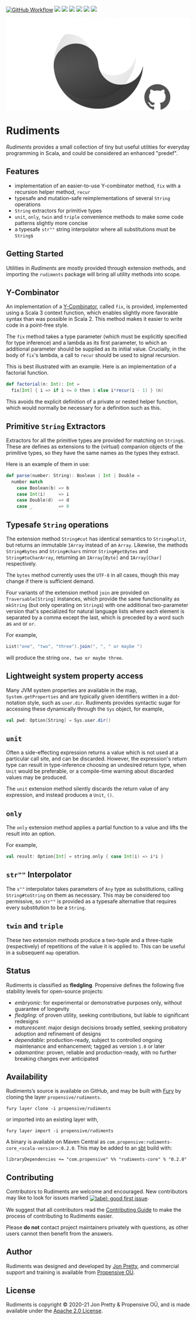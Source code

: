 [<img alt="GitHub Workflow" src="https://img.shields.io/github/workflow/status/propensive/rudiments/Build/main?style=for-the-badge" height="24">](https://github.com/propensive/rudiments/actions)
[<img src="https://img.shields.io/badge/gitter-discuss-f00762?style=for-the-badge" height="24">](https://gitter.im/propensive/rudiments)
[<img src="https://img.shields.io/discord/633198088311537684?color=8899f7&label=DISCORD&style=for-the-badge" height="24">](https://discord.gg/CHCPjERybv)
[<img src="https://img.shields.io/matrix/propensive.rudiments:matrix.org?label=MATRIX&color=0dbd8b&style=for-the-badge" height="24">](https://app.element.io/#/room/#propensive.rudiments:matrix.org)
[<img src="https://img.shields.io/twitter/follow/propensive?color=%2300acee&label=TWITTER&style=for-the-badge" height="24">](https://twitter.com/propensive)
[<img src="https://img.shields.io/maven-central/v/com.propensive/rudiments-core_2.12?color=2465cd&style=for-the-badge" height="24">](https://search.maven.org/artifact/com.propensive/rudiments-core_2.12)
[<img src="https://vent.dev/badge/propensive/rudiments" height="24">](https://vent.dev/)

<img src="/doc/images/github.png" valign="middle">

# Rudiments

_Rudiments_ provides a small collection of tiny but useful utilities for everyday programming in Scala, and could be considered an enhanced "predef".

## Features

- implementation of an easier-to-use Y-combinator method, `fix` with a recursion helper method, `recur`
- typesafe and mutation-safe reimplementations of several `String` operations
- `String` extractors for primitive types
- `unit`, `only`, `twin` and `triple` convenience methods to make some code patterns slightly more concise
- a typesafe `str""` string interpolator where all substitutions must be `String`s


## Getting Started

Utilities in _Rudiments_ are mostly provided through extension methods, and importing the `rudiments` package
will bring all utility methods into scope.

## Y-Combinator

An implementation of a [Y-Combinator](https://shorturl.at/jqKOY), called `fix`, is provided, implemented using a
Scala 3 context function, which enables slightly more favorable syntax than was possible in Scala 2. This method
makes it easier to write code in a point-free style.

The `fix` method takes a type parameter (which must be explicitly specified for type inference) and a lambda as
its first parameter, to which an additional parameter should be supplied as its initial value. Crucially, in the
body of `fix`'s lambda, a call to `recur` should be used to signal recursion.

This is best illustrated with an example. Here is an implementation of a factorial function.
```scala
def factorial(n: Int): Int =
  fix[Int] { i => if i <= 0 then 1 else i*recur(i - 1) } (n)
```

This avoids the explicit definition of a private or nested helper function, which would normally be necessary
for a definition such as this.

## Primitive `String` Extractors

Extractors for all the primitive types are provided for matching on `String`s. These are defines as extensions
to the (virtual) companion objects of the primitive types, so they have the same names as the types they
extract.

Here is an example of them in use:
```scala
def parse(number: String): Boolean | Int | Double =
  number match
    case Boolean(b) => b
    case Int(i)     => i
    case Double(d)  => d
    case _          => 0
```

## Typesafe `String` operations

The extension method `String#cut` has identical semantics to `String#split`, but returns an immutable `IArray`
instead of an `Array`. Likewise, the methods `String#bytes` and `String#chars` mirror `String#getBytes` and
`String#toCharArray`, returning an `IArray[Byte]` and `IArray[Char]` respectively.

The `bytes` method currently uses the `UTF-8` in all cases, though this may change if there is sufficient
demand.

Four variants of the extension method `join` are provided on `Traversable[String]` instances, which provide the
same functionality as `mkString` (but only operating on `String`s) with one additional two-parameter version
that's specialized for natural language lists where each element is separated by a comma except the last, which
is preceded by a word such as `and` or `or`.

For example,
```scala
List("one", "two", "three").join(", ", " or maybe ")
```
will produce the string `one, two or maybe three`.

## Lightweight system property access

Many JVM system properties are available in the map, `System.getProperties` and are typically given identifiers
written in a dot-notation style, such as `user.dir`. Rudiments provides syntactic sugar for accessing these
dynamically through the `Sys` object, for example,
```scala
val pwd: Option[String] = Sys.user.dir()
```

## `unit`

Often a side-effecting expression returns a value which is not used at a particular call site, and can be
discarded. However, the expression's return type can result in type-inference choosing an undesired return type,
when `Unit` would be preferable, or a compile-time warning about discarded values may be produced.

The `unit` extension method silently discards the return value of any expression, and instead produces a `Unit`,
`()`.

## `only`

The `only` extension method applies a partial function to a value and lifts the result into an option.

For example,
```scala
val result: Option[Int] = string.only { case Int(i) => i*i }
```

## `str""` Interpolator

The `s""` interpolator takes parameters of `Any` type as substitutions, calling `String#toString` on them as
necessary. This may be considered too permissive, so `str""` is provided as a typesafe alternative that requires
every substitution to be a `String`.

## `twin` and `triple`

These two extension methods produce a two-tuple and a three-tuple (respectively) of repetitions of the value it
is applied to. This can be useful in a subsequent `map` operation.


## Status

Rudiments is classified as __fledgling__. Propensive defines the following five stability levels for open-source projects:

- _embryonic_: for experimental or demonstrative purposes only, without guarantee of longevity
- _fledgling_: of proven utility, seeking contributions, but liable to significant redesigns
- _maturescent_: major design decisions broady settled, seeking probatory adoption and refinement of designs
- _dependable_: production-ready, subject to controlled ongoing maintenance and enhancement; tagged as version `1.0` or later
- _adamantine_: proven, reliable and production-ready, with no further breaking changes ever anticipated

## Availability

Rudiments&rsquo;s source is available on GitHub, and may be built with [Fury](https://github.com/propensive/fury) by
cloning the layer `propensive/rudiments`.
```
fury layer clone -i propensive/rudiments
```
or imported into an existing layer with,
```
fury layer import -i propensive/rudiments
```
A binary is available on Maven Central as `com.propensive:rudiments-core_<scala-version>:0.2.0`. This may be added
to an [sbt](https://www.scala-sbt.org/) build with:
```
libraryDependencies += "com.propensive" %% "rudiments-core" % "0.2.0"
```

## Contributing

Contributors to Rudiments are welcome and encouraged. New contributors may like to look for issues marked
<a href="https://github.com/propensive/rudiments/labels/good%20first%20issue"><img alt="label: good first issue"
src="https://img.shields.io/badge/-good%20first%20issue-67b6d0.svg" valign="middle"></a>.

We suggest that all contributors read the [Contributing Guide](/contributing.md) to make the process of
contributing to Rudiments easier.

Please __do not__ contact project maintainers privately with questions, as other users cannot then benefit from
the answers.

## Author

Rudiments was designed and developed by [Jon Pretty](https://twitter.com/propensive), and commercial support and
training is available from [Propensive O&Uuml;](https://propensive.com/).



## License

Rudiments is copyright &copy; 2020-21 Jon Pretty & Propensive O&Uuml;, and is made available under the
[Apache 2.0 License](/license.md).
